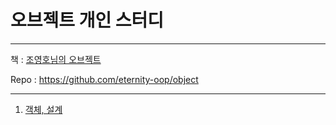 # 오브젝트 개인 스터디

---

책 : [조영호님의 오브젝트](https://product.kyobobook.co.kr/detail/S000001766367)

Repo : https://github.com/eternity-oop/object

---

1. [객체, 설계](https://github.com/Voyager003/Object_study/tree/chapter-1)